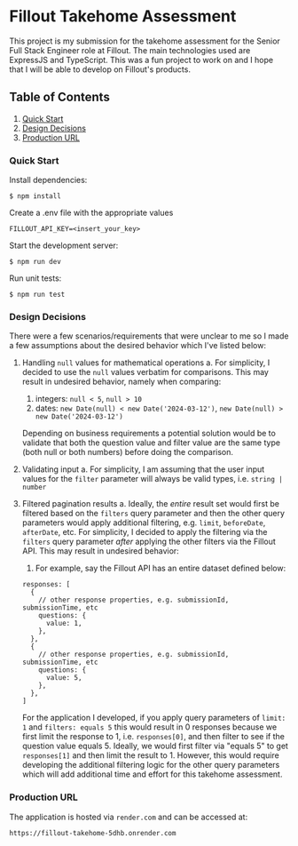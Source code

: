 # Fillout Takehome Assessment

This project is my submission for the takehome assessment for the Senior Full Stack Engineer role at Fillout. The main technologies used are ExpressJS and TypeScript. This was a fun project to work on and I hope that I will be able to develop on Fillout's products.

## Table of Contents

1. [Quick Start](#quick-start)
2. [Design Decisions](#design-decisions)
3. [Production URL](#production-url)

### Quick Start

Install dependencies:

```console
$ npm install
```

Create a .env file with the appropriate values

```console
FILLOUT_API_KEY=<insert_your_key>
```

Start the development server:

```console
$ npm run dev
```

Run unit tests:

```console
$ npm run test
```

### Design Decisions

There were a few scenarios/requirements that were unclear to me so I made a few assumptions about the desired behavior which I've listed below:

1. Handling `null` values for mathematical operations
   a. For simplicity, I decided to use the `null` values verbatim for comparisons. This may result in undesired behavior, namely when comparing:

   1. integers: `null < 5`, `null > 10`
   2. dates: `new Date(null) < new Date('2024-03-12')`, `new Date(null) > new Date('2024-03-12')`

   Depending on business requirements a potential solution would be to validate that both the question value and filter value are the same type (both null or both numbers) before doing the comparison.

2. Validating input
   a. For simplicity, I am assuming that the user input values for the `filter` parameter will always be valid types, i.e. `string | number`
3. Filtered pagination results
   a. Ideally, the _entire_ result set would first be filtered based on the `filters` query parameter and then the other query parameters would apply additional filtering, e.g. `limit`, `beforeDate`, `afterDate`, etc. For simplicity, I decided to apply the filtering via the `filters` query parameter _after_ applying the other filters via the Fillout API. This may result in undesired behavior:
   1. For example, say the Fillout API has an entire dataset defined below:
   ```console
   responses: [
     {
       // other response properties, e.g. submissionId, submissionTime, etc
       questions: {
         value: 1,
       },
     },
     {
       // other response properties, e.g. submissionId, submissionTime, etc
       questions: {
         value: 5,
       },
     },
   ]
   ```
   For the application I developed, if you apply query parameters of `limit: 1` and `filters: equals 5` this would result in 0 responses because we first limit the response to 1, i.e. `responses[0]`, and then filter to see if the question value equals 5. Ideally, we would first filter via "equals 5" to get `responses[1]` and then limit the result to 1. However, this would require developing the additional filtering logic for the other query parameters which will add additional time and effort for this takehome assessment.

### Production URL

The application is hosted via `render.com` and can be accessed at:

```console
https://fillout-takehome-5dhb.onrender.com
```
